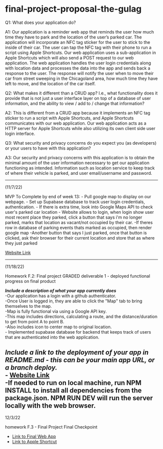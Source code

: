 # final-project-proposal-the-gulag



Q1:	What does your application do?
	
A1:	Our application is a reminder web app that reminds the user how much time they have to park and the 
	location of the user’s parked car. The application will incorporate an NFC tag sticker for the user 
	to stick to the inside of their car. The user can tap the NFC tag with their phone to run a script 
	using Apple Shortcuts. Our web application uses a sub-application in Apple Shortcuts which will also 
	send a POST request to our web application. The web application handles the user login credentials 
	along with location data and processes the data into the app and sends back a response to the user. 
	The response will notify the user when to move their car from street sweeping in the Chicagoland area, 
	how much time they have left to move, and the location of the car itself. 



Q2:	What makes it different than a CRUD app? I.e., what functionality does it provide that is not just a 
	user interface layer on top of a database of user information, and the ability to view / add to / change 
	that information?

A2:	This is different from a CRUD app because it implements an NFC tag sticker to run a script with Apple 
	Shortcuts, and Apple Shortcuts communicates with our web application. Our web application acts as a HTTP 
	server for Apple Shortcuts while also utilizing its own client side user login interface. 



Q3:	What security and privacy concerns do you expect you (as developers) or your users to have with this application?

A3:	Our security and privacy concerns with this application is to obtain the minimal amount of the user information 
	necessary to get our application functioning as intended. Information such as location service to keep track of 
	where their vehicle is parked, and user email/username and password. 


------------------------------

(11/7/22)



MVP To Complete by end of week 13: 
	- Pull google map to display on our webpage. 
	- Set up Supabase database to track user login credentials, authentication. 
	- If there is extra time, look into Google Maps API to check user's parked car location
	- Website allows to login, when login show user most recent place they parked, click a button that says i'm no longer parked, marks that location as vacant/not occupied by their car.
	-If theres row in database of parking events thats marked as occupied, then render google map 
	-Another button that says I just parked, once that button is clicked, ask their browser for their current location and store that as where they just parked


[Website Link](https://unrivaled-wisp-07ed59.netlify.app/)


------------------------------
(11/18/22) 



Homework F.2: Final project GRADED deliverable 1 - deployed functional progress on final product

***Include a description of what your app currently does <br />***
	-Our application has a login with a github authenticator.<br /> 
	-Once User is logged in, they are able to click the "Map" tab to bring themselves to the map.<br /> 
	-Map is fully functional via using a Google API key. <br /> 
	-This map includes directions, calculating a route, and the distance/duration to get from point A to point B.<br /> 
	-Also includes icon to center map to original location.<br /> 
	- Implemented supabase database for backend that keeps track of users that are authenticated into the web application. <br /> 
	
***Include a link to the deployment of your app in README.md - this can be your main app URL, or a branch deploy.<br />*** 
	- [Website Link](https://unrivaled-wisp-07ed59.netlify.app/) <br /> 
	-If needed to run on local machine, run NPM INSTALL to install all dependencies from the package.json. NPM RUN DEV will run the server locally with the web browser. 
------------------------------
12/3/22

homework F.3 - Final Project Final Checkpoint
- [Link to Final Web App](https://unrivaled-wisp-07ed59.netlify.app/) <br /> 
- [Link to Apple Shortcut](https://www.icloud.com/shortcuts/003f8bcb55e64974bd666913269caab6) <br /> 

	
	
	
	
	
	
	
	
